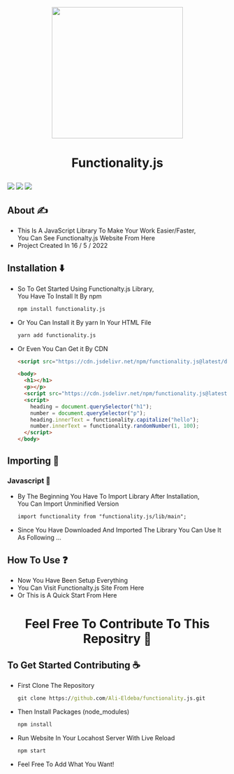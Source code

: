 <p align="center"><img width="300px" src="https://i.ibb.co/f03pXV1/js.png" /></p>

# <p align="center">Functionality.js</p>

<p float="right">
<!-- License -->
<img src="https://img.shields.io/github/license/Ali-Eldeba/functionalty.js?style=for-the-badge" />
<!-- Stars -->
 <img src="https://img.shields.io/github/stars/Ali-Eldeba/functionality.js?style=for-the-badge" />
<!-- Node Version -->
<img src="https://img.shields.io/badge/node-16.15.1-red?style=for-the-badge" />
</p>

## About ✍️

- This Is A JavaScript Library To Make Your Work Easier/Faster,<br />
  You Can See Functionalty.js Website From Here
- Project Created In 16 / 5 / 2022

## Installation ⬇️

- So To Get Started Using Functionalty.js Library,<br />
  You Have To Install It By npm
  ```sh
  npm install functionality.js
  ```
- Or You Can Install it By yarn In Your HTML File

  ```sh
  yarn add functionality.js
  ```
  
- Or Even You Can Get it By CDN

  ```html
  <script src="https://cdn.jsdelivr.net/npm/functionality.js@latest/dist/functionality.min.js"></script>
  ```
  ```html
  <body>
    <h1></h1>
    <p></p>
    <script src="https://cdn.jsdelivr.net/npm/functionality.js@latest/dist/functionality.min.js"></script>
    <script>
      heading = document.querySelector("h1");
      number = document.querySelector("p");
      heading.innerText = functionality.capitalize("hello");
      number.innerText = functionality.randomNumber(1, 100);
    </script>
  </body>
  ```

## Importing 🦐

### Javascript 💛

- By The Beginning You Have To Import Library After Installation,<br />
  You Can Import Unminified Version

  ```html
  import functionality from "functionality.js/lib/main";
  ```

- Since You Have Downloaded And Imported The Library You Can Use It As Following ...

## How To Use ❓

- Now You Have Been Setup Everything
- You Can Visit Functionalty.js Site From Here
- Or This is A Quick Start From Here

# <p align="center">Feel Free To Contribute To This Repositry 🤝</p>

## To Get Started Contributing ☕

- First Clone The Repository

  ```cmd
  git clone https://github.com/Ali-Eldeba/functionality.js.git
  ```

- Then Install Packages (node_modules)

  ```cmd
  npm install
  ```

- Run Website In Your Locahost Server With Live Reload

  ```cmd
  npm start
  ```

- Feel Free To Add What You Want!
